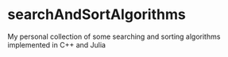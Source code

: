 # searchAndSortAlgorithms
My personal collection of some searching and sorting algorithms implemented in C++ and Julia
